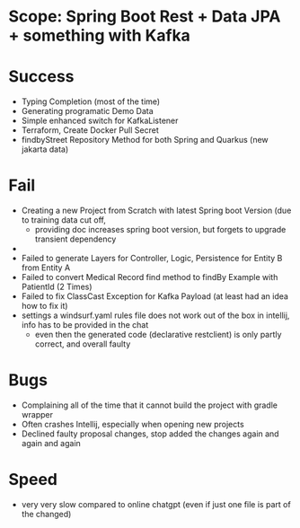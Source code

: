 # Scope: Spring Boot Rest + Data JPA + something with Kafka

# Success
- Typing Completion (most of the time)
- Generating programatic Demo Data
- Simple enhanced switch for KafkaListener
- Terraform, Create Docker Pull Secret
- findbyStreet Repository Method for both Spring and Quarkus (new jakarta data)


# Fail
- Creating a new Project from Scratch with latest Spring boot Version (due to training data cut off, 
  - providing doc increases spring boot version, but forgets to upgrade transient dependency
-
- Failed to generate Layers for Controller, Logic, Persistence for Entity B from Entity A
- Failed to convert Medical Record find method to findBy Example with PatientId (2 Times)
- Failed to fix ClassCast Exception for Kafka Payload (at least had an idea how to fix it)
- settings a windsurf.yaml rules file does not work out of the box in intellij, info has to be provided in the chat
  - even then the generated code (declarative restclient) is only partly correct, and overall faulty

# Bugs
- Complaining all of the time that it cannot build the project with gradle wrapper
- Often crashes Intellij, especially when opening new projects
- Declined faulty proposal changes, stop added the changes again and again and again


# Speed
- very very slow compared to online chatgpt (even if just one file is part of the changed)